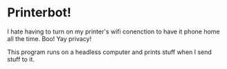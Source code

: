# Printerbot!

I hate having to turn on my printer's wifi conenction to have it phone home all the time. Boo! Yay privacy!

This program runs on a headless computer and prints stuff when I send stuff to it.
